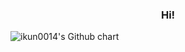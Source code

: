 <h3 align="center">Hi!</h3>
<img align="center" src="http://ghchart.rshah.org/ikun0014" alt="ikun0014's Github chart" />

